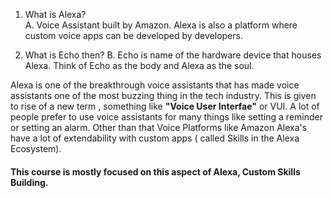 1. What is Alexa?\
A. Voice Assistant built by Amazon. Alexa is also a platform where custom voice apps can be developed by developers.

2. What is Echo then?
B. Echo is name of the hardware device that houses Alexa. Think of Echo as the body and Alexa as the soul. 

Alexa is one of the breakthrough voice assistants that has made voice assistants one of the most buzzing thing in the tech industry. 
This is given to rise of a new term , something like **"Voice User Interfae"** or VUI.  A lot of people prefer to use voice assistants for
many things like setting a reminder or setting an alarm. Other than that Voice Platforms like Amazon Alexa's have a lot of extendability with custom apps ( called Skills in the Alexa Ecosystem).




#### This course is mostly focused on this aspect of Alexa, Custom Skills Building. 



